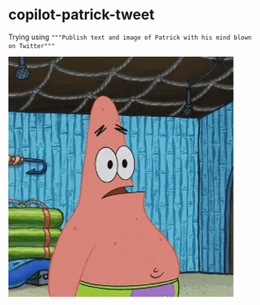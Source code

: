 # copilot-patrick-tweet

Trying using `"""Publish text and image of Patrick with his mind blown on Twitter"""`

![Patrick with his mind blown](patrick.gif)
